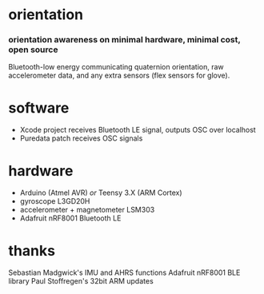 # orientation

### orientation awareness on minimal hardware, minimal cost, open source

Bluetooth-low energy communicating quaternion orientation, raw accelerometer data, and any extra sensors (flex sensors for glove).

# software

* Xcode project receives Bluetooth LE signal, outputs OSC over localhost
* Puredata patch receives OSC signals

# hardware

* Arduino (Atmel AVR) *or* Teensy 3.X (ARM Cortex)
* gyroscope L3GD20H
* accelerometer + magnetometer LSM303
* Adafruit nRF8001 Bluetooth LE

# thanks

Sebastian Madgwick's IMU and AHRS functions
Adafruit nRF8001 BLE library
Paul Stoffregen's 32bit ARM updates